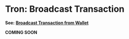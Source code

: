 # Tron: Broadcast Transaction

**See:** [**Broadcast Transaction from Wallet**](./)

**COMING SOON**
